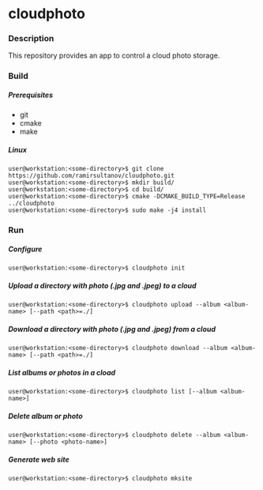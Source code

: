 # cloudphoto

### Description
This repository provides an app to control a cloud photo storage.

### Build

##### Prerequisites

- git
- cmake
- make

##### Linux

```console
user@workstation:<some-directory>$ git clone https://github.com/ramirsultanov/cloudphoto.git
user@workstation:<some-directory>$ mkdir build/
user@workstation:<some-directory>$ cd build/
user@workstation:<some-directory>$ cmake -DCMAKE_BUILD_TYPE=Release ../cloudphoto
user@workstation:<some-directory>$ sudo make -j4 install
```

### Run

##### Configure

```console
user@workstation:<some-directory>$ cloudphoto init
```

##### Upload a directory with photo (.jpg and .jpeg) to a cloud

```console
user@workstation:<some-directory>$ cloudphoto upload --album <album-name> [--path <path>=./]
```

##### Download a directory with photo (.jpg and .jpeg) from a cloud

```console
user@workstation:<some-directory>$ cloudphoto download --album <album-name> [--path <path>=./]
```

##### List albums or photos in a cload

```console
user@workstation:<some-directory>$ cloudphoto list [--album <album-name>]
```

##### Delete album or photo

```console
user@workstation:<some-directory>$ cloudphoto delete --album <album-name> [--photo <photo-name>]
```

##### Generate web site

```console
user@workstation:<some-directory>$ cloudphoto mksite
```
